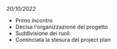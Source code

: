 *20/10/2022*

- Primo incontro
- Decisa l'organizzazione del progetto
- Suddivisione dei ruoli
- Cominciata la stesura del project plan
